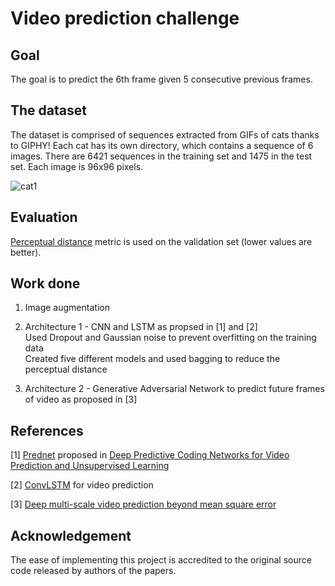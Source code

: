 # Video prediction challenge 

## Goal
The goal is to predict the 6th frame given 5 consecutive previous frames.

## The dataset
The dataset is comprised of sequences extracted from GIFs of cats thanks to GIPHY! Each cat has its own directory, which contains a sequence of 6 images. There are 6421 sequences in the training set and 1475 in the test set. Each image is 96x96 pixels.

![cat1](https://user-images.githubusercontent.com/14092419/110579273-74ce1700-818c-11eb-98f9-85e341c0adec.jpg)


## Evaluation
[Perceptual distance](https://www.compuphase.com/cmetric.htm) metric is used on the validation set (lower values are better).

## Work done
1. Image augmentation

2. Architecture 1 - CNN and LSTM as propsed in [1] and [2]<br/>
   Used Dropout and Gaussian noise to prevent overfitting on the training data<br/>
   Created five different models and used bagging to reduce the perceptual distance
   
3. Architecture 2 - Generative Adversarial Network to predict future frames of video as proposed in [3]


## References
[1] [Prednet](https://github.com/coxlab/prednet) proposed in [Deep Predictive Coding Networks for Video Prediction and Unsupervised Learning](https://arxiv.org/abs/1605.08104)

[2] [ConvLSTM](https://github.com/farquasar1/ConvLSTM) for video prediction

[3] [Deep multi-scale video prediction beyond mean square error](https://arxiv.org/abs/1511.05440)

## Acknowledgement
The ease of implementing this project is accredited to the original source code released by authors of the papers.
